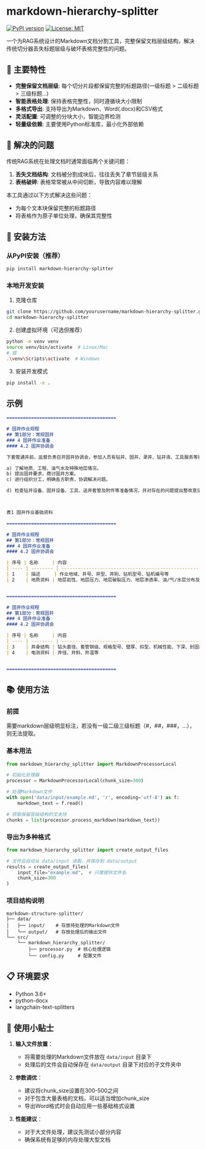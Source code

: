 # markdown-hierarchy-splitter

[![PyPI version](https://badge.fury.io/py/markdown-hierarchy-splitter.svg)](https://badge.fury.io/py/markdown-hierarchy-splitter)
[![License: MIT](https://img.shields.io/badge/License-MIT-yellow.svg)](https://opensource.org/licenses/MIT)

一个为RAG系统设计的Markdown文档分割工具，完整保留文档层级结构，解决传统切分器丢失标题层级与破坏表格完整性的问题。

## 🌟 主要特性

- **完整保留文档层级**: 每个切分片段都保留完整的标题路径(一级标题 > 二级标题 > 三级标题...)
- **智能表格处理**: 保持表格完整性，同时遵循块大小限制
- **多格式导出**: 支持导出为Markdown、Word(.docx)和CSV格式
- **灵活配置**: 可调整的分块大小，智能边界检测
- **轻量级依赖**: 主要使用Python标准库，最小化外部依赖

## 🎯 解决的问题

传统RAG系统在处理文档时通常面临两个关键问题：

1. **丢失文档结构**: 文档被分割成块后，往往丢失了章节层级关系
2. **表格破碎**: 表格常常被从中间切断，导致内容难以理解

本工具通过以下方式解决这些问题：
- 为每个文本块保留完整的标题路径
- 将表格作为原子单位处理，确保其完整性

## 🚀 安装方法

### 从PyPI安装（推荐）
```bash
pip install markdown-hierarchy-splitter
```

### 本地开发安装
1. 克隆仓库
```bash
git clone https://github.com/yourusername/markdown-hierarchy-splitter.git
cd markdown-hierarchy-splitter
```

2. 创建虚拟环境（可选但推荐）
```bash
python -m venv venv
source venv/bin/activate  # Linux/Mac
# 或
.\venv\Scripts\activate  # Windows
```

3. 安装开发模式
```bash
pip install -e .
```

## 示例
```markdown
========================================

# 固井作业规程
## 第1部分：常规固井
### 4 固井作业准备
#### 4.2 固井协调会

下套管通井前，监督负责召开固井协调会，参加人员有钻井、固井、录井、钻井液、工具服务等技术人员，会议主要内容应包括：

a) 了解地质、工程、油气水及特殊地层情况。
b) 提出固井要求，商讨固井方案。
c) 进行组织分工，明确各方职责，协调解决问题。

d) 检查钻井设备、固井设备、工具、送井套管及附件等准备情况，并对存在的问题提出整改意见。



表1 固井作业基础资料

========================================

# 固井作业规程
## 第1部分：常规固井
### 4 固井作业准备
#### 4.2 固井协调会

| 序号 | 名称     | 内容                                                         |
| ---- | -------- | ------------------------------------------------------------ |
| 1    | 描述     | 作业地域、井号、井型、井别、钻机型号、钻机编号等             |
| 2    | 地质资料 | 地层岩性、地层压力、地层破裂压力、地层渗透率、油/气/水层分布及特征等 |


========================================

# 固井作业规程
## 第1部分：常规固井
### 4 固井作业准备
#### 4.2 固井协调会

| 序号 | 名称     | 内容                                                         |
| ---- | -------- | ------------------------------------------------------------ |
| 3    | 井身结构 | 钻头直径、套管钢级、规格型号、壁厚、扣型、机械性能、下深、封固段、附件位置等 |
| 4    | 电测资料 | 井径、井斜、井温等                                           |


========================================
```

## 📚 使用方法
### 前提
需要markdown层级明显标注，若没有一级二级三级标题（#，##，###，...），则无法提取。

### 基本用法
```python
from markdown_hierarchy_splitter import MarkdownProcessorLocal

# 初始化处理器
processor = MarkdownProcessorLocal(chunk_size=300)

# 处理Markdown文件
with open('data/input/example.md', 'r', encoding='utf-8') as f:
    markdown_text = f.read()

# 获取保留层级结构的文本块
chunks = list(processor.process_markdown(markdown_text))
```

### 导出为多种格式
```python
from markdown_hierarchy_splitter import create_output_files

# 文件会自动从 data/input 读取，并保存到 data/output
results = create_output_files(
    input_file="example.md",  # 只需提供文件名
    chunk_size=300
)
```

### 项目结构说明
```
markdown-structure-splitter/
├── data/
│   ├── input/    # 存放待处理的Markdown文件
│   └── output/   # 存放处理后的输出文件
└── src/
    └── markdown_hierarchy_splitter/
        ├── processor.py  # 核心处理逻辑
        └── config.py     # 配置文件
```

## 📋 环境要求

- Python 3.6+
- python-docx
- langchain-text-splitters

## 🎈 使用小贴士

1. **输入文件放置**：
   - 将需要处理的Markdown文件放在 `data/input` 目录下
   - 处理后的文件会自动保存在 `data/output` 目录下对应的子文件夹中

2. **参数调优**：
   - 建议将chunk_size设置在300-500之间
   - 对于包含大量表格的文档，可以适当增加chunk_size
   - 导出Word格式时会自动应用一些基础格式设置

3. **性能建议**：
   - 对于大文件处理，建议先测试小部分内容
   - 确保系统有足够的内存处理大型文档


